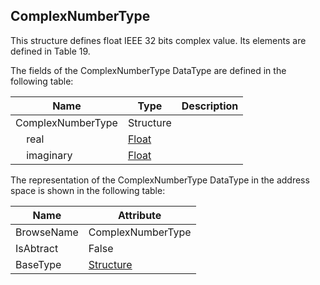 <!-- datatype -->
## ComplexNumberType
This structure defines float IEEE 32 bits complex value. Its elements are defined in Table 19.  
<!-- end of description -->
The fields of the ComplexNumberType DataType are defined in the following table:  

|Name|Type|Description|
|---|---|---|
|ComplexNumberType|Structure||
|&nbsp;&nbsp;&nbsp;&nbsp;real|[Float](../../../Part3/DataTypes/Float/readme.md)||
|&nbsp;&nbsp;&nbsp;&nbsp;imaginary|[Float](../../../Part3/DataTypes/Float/readme.md)||

The representation of the ComplexNumberType DataType in the address space is shown in the following table:  

|Name|Attribute|
|---|---|
|BrowseName|ComplexNumberType|
|IsAbtract|False|
|BaseType|[Structure](../../../Part3/DataTypes/Structure/readme.md)|

